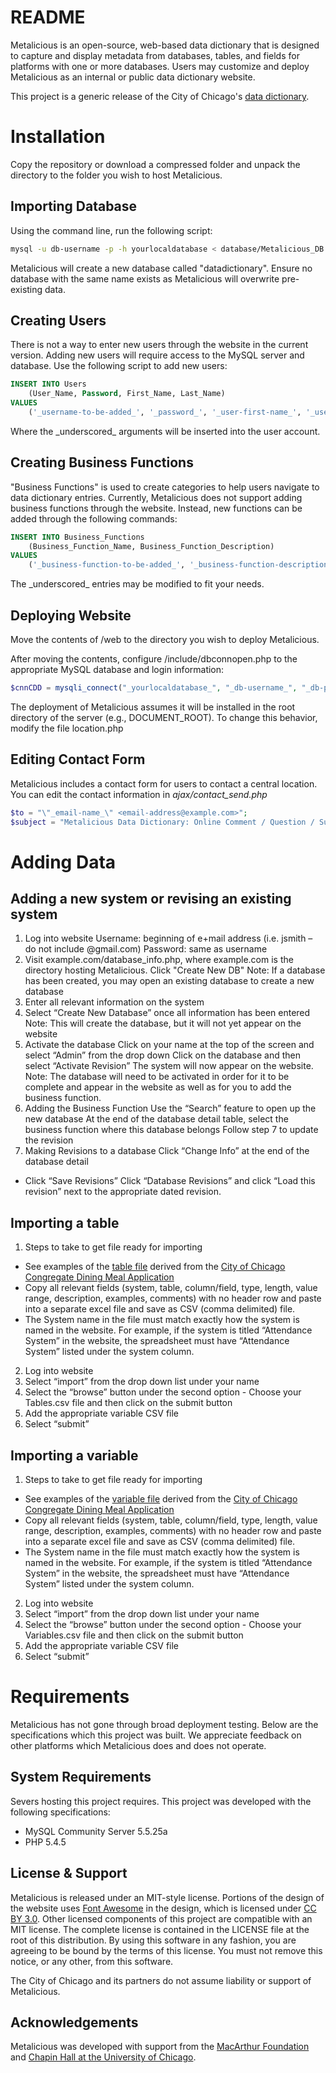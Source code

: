 README
======
Metalicious is an open-source, web-based data dictionary that is designed to capture and display metadata from databases, tables, and fields for platforms with one or more databases. Users may customize and deploy Metalicious as an internal or public data dictionary website.

This project is a generic release of the City of Chicago's [data dictionary](http://datadictionary.cityofchicago.org).

Installation
============
Copy the repository or download a compressed folder and unpack the directory to the folder you wish to host Metalicious.

Importing Database
------------------
Using the command line, run the following script:
```bash
mysql -u db-username -p -h yourlocaldatabase < database/Metalicious_DB.sql
```
Metalicious will create a new database called "datadictionary". Ensure no database with the same name exists as Metalicious will overwrite pre-existing data.


Creating Users
--------------
There is not a way to enter new users through the website in the current version. Adding new users will require access to the MySQL server and database. Use the following script to add new users:
```sql
INSERT INTO Users
	(User_Name, Password, First_Name, Last_Name)
VALUES
	('_username-to-be-added_', '_password_', '_user-first-name_', '_user-last-name_');
```
Where the \_underscored\_ arguments will be inserted into the user account.

Creating Business Functions
---------------------------
"Business Functions" is used to create categories to help users navigate to data dictionary entries. Currently, Metalicious does not support adding business functions through the website. Instead, new functions can be added through the following commands:
```sql
INSERT INTO Business_Functions
	(Business_Function_Name, Business_Function_Description)
VALUES
	('_business-function-to-be-added_', '_business-function-description_');
```
The \_underscored\_ entries may be modified to fit your needs.

Deploying Website
-----------------
Move the contents of /web to the directory you wish to deploy Metalicious.

After moving the contents, configure /include/dbconnopen.php to the appropriate MySQL database and login information:
```php
$cnnCDD = mysqli_connect("_yourlocaldatabase_", "_db-username_", "_db-password_")
```

The deployment of Metalicious assumes it will be installed in the root directory of the server (e.g., DOCUMENT_ROOT). To change this behavior, modify the file location.php 

Editing Contact Form
--------------------
Metalicious includes a contact form for users to contact a central location. You can edit the contact information in _ajax/contact_send.php_ 
```php
$to = "\"_email-name_\" <email-address@example.com>";
$subject = "Metalicious Data Dictionary: Online Comment / Question / Suggestion";
```

Adding Data
===========

Adding a new system or revising an existing system
-------------------
1.	Log into website
	Username: beginning of e+mail address (i.e. jsmith – do not include @gmail.com)
	Password: same as username
2.	Visit example.com/database_info.php, where example.com is the directory hosting Metalicious. Click "Create New DB"
	Note: If a database has been created, you may open an existing database to create a new database
3.	Enter all relevant information on the system 
4.	Select “Create New Database” once all information has been entered
	Note: This will create the database, but it will not yet appear on the website
5.	Activate the database 
	Click on your name at the top of the screen and select “Admin” from the drop down
	Click on the database and then select “Activate Revision”
	The system will now appear on the website.  Note: The database will need to be activated in order for it to be complete and appear in the website as well as for you to add the business function.
6.	Adding the Business Function
	Use the “Search” feature to open up the new database
	At the end of the database detail table, select the business function where this database belongs
	Follow step 7 to update the revision
7.	Making Revisions to a database
	Click “Change Info” at the end of the database detail 
+	Click “Save Revisions”
	Click “Database Revisions” and click “Load this revision” next to the appropriate dated revision.


Importing a table
-----------------
1.	Steps to take to get file ready for importing
+	See examples of the [table file](data-examples/CongregateDiningMealCount_tables.csv) derived from the [City of Chicago Congregate Dining Meal Application](http://datadictionary.cityofchicago.org/database_info.php?database_id=58)
+	Copy all relevant fields (system, table, column/field, type, length, value range, description, examples, comments) with no header row and paste into a separate excel file and save as CSV (comma delimited) file.
+	The System name in the file must match exactly how the system is named in the website.  For example, if the system is titled “Attendance System” in the website, the spreadsheet must have “Attendance System” listed under the system column.
2.	Log into website
3.	Select “import” from the drop down list under your name 
4.	Select the “browse” button under the second option - Choose your Tables.csv file and then click on the submit button
5.	Add the appropriate variable CSV file
6.	Select “submit”


Importing a variable
---------------------
1.	Steps to take to get file ready for importing
+	See examples of the [variable file](data-examples/CongregateDiningMealCount_variables.csv) derived from the [City of Chicago Congregate Dining Meal Application](http://datadictionary.cityofchicago.org/database_info.php?database_id=58)
+	Copy all relevant fields (system, table, column/field, type, length, value range, description, examples, comments) with no header row and paste into a separate excel file and save as CSV (comma delimited) file.
+	The System name in the file must match exactly how the system is named in the website.  For example, if the system is titled “Attendance System” in the website, the spreadsheet must have “Attendance System” listed under the system column.
2.	Log into website
3.	Select “import” from the drop down list under your name 
4.	Select the “browse” button under the second option - Choose your Variables.csv file and then click on the submit button
5.	Add the appropriate variable CSV file
6.	Select “submit”



Requirements
============

Metalicious has not gone through broad deployment testing. Below are the specifications which this project was built. We appreciate feedback on other platforms which Metalicious does and does not operate.

System Requirements
-------------------
Severs hosting this project requires. This project was developed with the following specifications:
+ MySQL Community Server 5.5.25a
+ PHP 5.4.5

License & Support
-----------------

Metalicious is released under an MIT-style license. Portions of the design of the website uses [Font Awesome](http://fortawesome.github.com/Font-Awesome/) in the design, which is licensed under [CC BY 3.0](http://creativecommons.org/licenses/by/3.0/). Other licensed components of this project are compatible with an MIT license. The complete license is contained in the LICENSE file at the root of this distribution. By using this software in any fashion, you are agreeing to be bound by the terms of this license. You must not remove this notice, or any other, from this software.

The City of Chicago and its partners do not assume liability or support of Metalicious.

Acknowledgements
----------------

Metalicious was developed with support from the [MacArthur Foundation](http://www.macfound.org/) and [Chapin Hall at the University of Chicago](http://www.chapinhall.org/).

